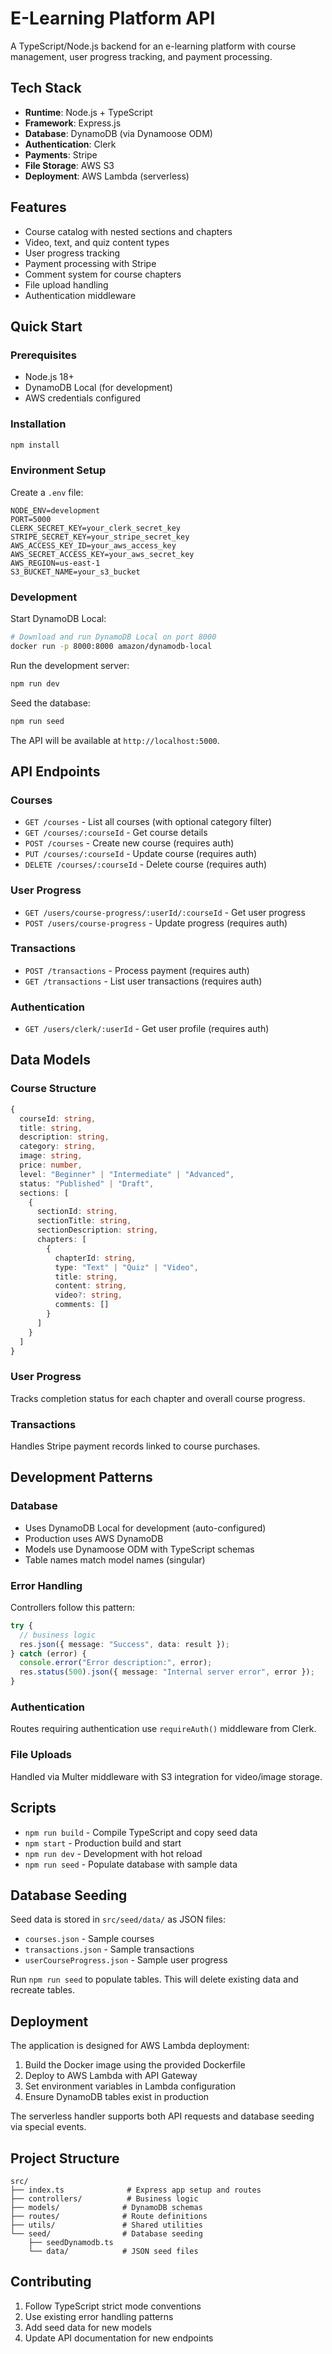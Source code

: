# E-Learning Platform API

A TypeScript/Node.js backend for an e-learning platform with course management, user progress tracking, and payment processing.

## Tech Stack

- **Runtime**: Node.js + TypeScript
- **Framework**: Express.js
- **Database**: DynamoDB (via Dynamoose ODM)
- **Authentication**: Clerk
- **Payments**: Stripe
- **File Storage**: AWS S3
- **Deployment**: AWS Lambda (serverless)

## Features

- Course catalog with nested sections and chapters
- Video, text, and quiz content types
- User progress tracking
- Payment processing with Stripe
- Comment system for course chapters
- File upload handling
- Authentication middleware

## Quick Start

### Prerequisites

- Node.js 18+ 
- DynamoDB Local (for development)
- AWS credentials configured

### Installation

```bash
npm install
```

### Environment Setup

Create a `.env` file:

```env
NODE_ENV=development
PORT=5000
CLERK_SECRET_KEY=your_clerk_secret_key
STRIPE_SECRET_KEY=your_stripe_secret_key
AWS_ACCESS_KEY_ID=your_aws_access_key
AWS_SECRET_ACCESS_KEY=your_aws_secret_key
AWS_REGION=us-east-1
S3_BUCKET_NAME=your_s3_bucket
```

### Development

Start DynamoDB Local:
```bash
# Download and run DynamoDB Local on port 8000
docker run -p 8000:8000 amazon/dynamodb-local
```

Run the development server:
```bash
npm run dev
```

Seed the database:
```bash
npm run seed
```

The API will be available at `http://localhost:5000`.

## API Endpoints

### Courses
- `GET /courses` - List all courses (with optional category filter)
- `GET /courses/:courseId` - Get course details
- `POST /courses` - Create new course (requires auth)
- `PUT /courses/:courseId` - Update course (requires auth)
- `DELETE /courses/:courseId` - Delete course (requires auth)

### User Progress
- `GET /users/course-progress/:userId/:courseId` - Get user progress
- `POST /users/course-progress` - Update progress (requires auth)

### Transactions
- `POST /transactions` - Process payment (requires auth)
- `GET /transactions` - List user transactions (requires auth)

### Authentication
- `GET /users/clerk/:userId` - Get user profile (requires auth)

## Data Models

### Course Structure
```typescript
{
  courseId: string,
  title: string,
  description: string,
  category: string,
  image: string,
  price: number,
  level: "Beginner" | "Intermediate" | "Advanced",
  status: "Published" | "Draft",
  sections: [
    {
      sectionId: string,
      sectionTitle: string,
      sectionDescription: string,
      chapters: [
        {
          chapterId: string,
          type: "Text" | "Quiz" | "Video",
          title: string,
          content: string,
          video?: string,
          comments: []
        }
      ]
    }
  ]
}
```

### User Progress
Tracks completion status for each chapter and overall course progress.

### Transactions
Handles Stripe payment records linked to course purchases.

## Development Patterns

### Database
- Uses DynamoDB Local for development (auto-configured)
- Production uses AWS DynamoDB
- Models use Dynamoose ODM with TypeScript schemas
- Table names match model names (singular)

### Error Handling
Controllers follow this pattern:
```typescript
try {
  // business logic
  res.json({ message: "Success", data: result });
} catch (error) {
  console.error("Error description:", error);
  res.status(500).json({ message: "Internal server error", error });
}
```

### Authentication
Routes requiring authentication use `requireAuth()` middleware from Clerk.

### File Uploads
Handled via Multer middleware with S3 integration for video/image storage.

## Scripts

- `npm run build` - Compile TypeScript and copy seed data
- `npm start` - Production build and start
- `npm run dev` - Development with hot reload
- `npm run seed` - Populate database with sample data

## Database Seeding

Seed data is stored in `src/seed/data/` as JSON files:
- `courses.json` - Sample courses
- `transactions.json` - Sample transactions  
- `userCourseProgress.json` - Sample user progress

Run `npm run seed` to populate tables. This will delete existing data and recreate tables.

## Deployment

The application is designed for AWS Lambda deployment:

1. Build the Docker image using the provided Dockerfile
2. Deploy to AWS Lambda with API Gateway
3. Set environment variables in Lambda configuration
4. Ensure DynamoDB tables exist in production

The serverless handler supports both API requests and database seeding via special events.

## Project Structure

```
src/
├── index.ts              # Express app setup and routes
├── controllers/          # Business logic
├── models/              # DynamoDB schemas
├── routes/              # Route definitions
├── utils/               # Shared utilities
└── seed/                # Database seeding
    ├── seedDynamodb.ts
    └── data/            # JSON seed files
```

## Contributing

1. Follow TypeScript strict mode conventions
2. Use existing error handling patterns
3. Add seed data for new models
4. Update API documentation for new endpoints